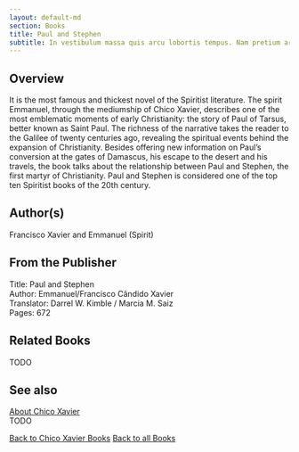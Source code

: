 ```yaml
---
layout: default-md
section: Books
title: Paul and Stephen
subtitle: In vestibulum massa quis arcu lobortis tempus. Nam pretium arcu in odio vulputate luctus.
---
```


## Overview
It is the most famous and thickest novel of the Spiritist literature. The spirit Emmanuel, through the mediumship of Chico Xavier, describes one of the most emblematic moments of early Christianity: the story of Paul of Tarsus, better known as Saint Paul. The richness of the narrative takes the reader to the Galilee of twenty centuries ago, revealing the spiritual events behind the expansion of Christianity. Besides offering new information on Paul’s conversion at the gates of Damascus, his escape to the desert and his travels, the book talks about the relationship between Paul and Stephen, the first martyr of Christianity. Paul and Stephen is considered one of the top ten Spiritist books of the 20th century.

## Author(s)
Francisco Xavier and Emmanuel (Spirit)

## From the Publisher
Title: Paul and Stephen  
Author: Emmanuel/Francisco Cândido Xavier  
Translator: Darrel W. Kimble / Marcia M. Saiz  
Pages: 672  

## Related Books
TODO

## See also
[About Chico Xavier](/profile/chico-xavier)  
TODO


<a href="/books/chico-xavier" class="button">Back to Chico Xavier Books</a>
<a href="/books" class="button">Back to all Books</a>

